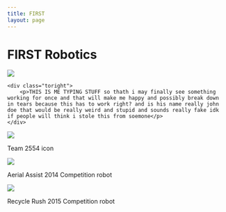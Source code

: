 ```yaml
---
title: FIRST
layout: page
---
```

# FIRST Robotics

<div class="side-by-side">
    <div class="toleft">
        <img class="image" src="https://github.com/susan-z/susan-z.github.io/blob/master/img/robotheader.jpg?raw=true">
    </div>

    <div class="toright">
        <p>THIS IS ME TYPING STUFF so thath i may finally see something working for once and that will make me happy and possibly break down in tears because this has to work right? and is his name really john doe that would be really weird and stupid and sounds really fake idk if people will think i stole this from soemone</p>
    </div>
</div>

![](https://github.com/susan-z/susan-z.github.io/blob/master/img/warhawksicon.png?raw=true)
<figcaption class="caption">Team 2554 icon</figcaption>

![](https://github.com/susan-z/susan-z.github.io/blob/master/img/warhawkspic1%20Cropped.jpg?raw=true)
<figcaption class="caption">Aerial Assist 2014 Competition robot</figcaption>

![](https://github.com/susan-z/susan-z.github.io/blob/master/img/recyclerush.JPG?raw=true)
<figcaption class="caption">Recycle Rush 2015 Competition robot</figcaption>
